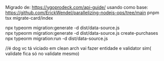 Migrado de: https://ygoprodeck.com/api-guide/
usando como base:
https://github.com/ErickWendel/parallelizing-nodejs-ops/tree/main
pnpm tsx migrate-card/index

npx typeorm migration:generate -d dist/data-source.js  
npx typeorm migration:generate -d dist/data-source.js create-purchases 
npx typeorm migration:run -d dist/data-source.js


//é dog vc tá viciado em clean arch vai fazer entidade e validator sim( validate fica só no validate mesmo)